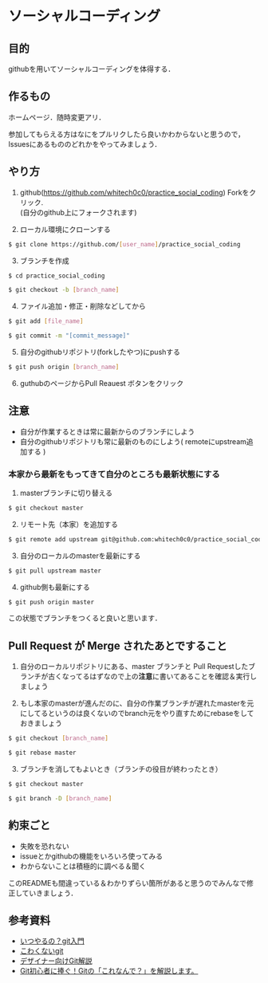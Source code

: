 # ソーシャルコーディング

## 目的
githubを用いてソーシャルコーディングを体得する．

## 作るもの
ホームページ．随時変更アリ．

参加してもらえる方はなにをプルリクしたら良いかわからないと思うので，Issuesにあるもののどれかをやってみましょう．

## やり方
1. github(https://github.com/whitech0c0/practice_social_coding) Forkをクリック.  
(自分のgithub上にフォークされます)   

2. ローカル環境にクローンする
```sh
$ git clone https://github.com/[user_name]/practice_social_coding
```
3. ブランチを作成
```sh
$ cd practice_social_coding
```
```sh
$ git checkout -b [branch_name]
```
4. ファイル追加・修正・削除などしてから
```sh
$ git add [file_name]
```
```sh
$ git commit -m "[commit_message]"
```
5. 自分のgithubリポジトリ(forkしたやつ)にpushする
```sh
$ git push origin [branch_name]
```
6. guthubのページからPull Reauest  ボタンをクリック
 
## 注意
* 自分が作業するときは常に最新からのブランチにしよう
* 自分のgithubリポジトリも常に最新のものにしよう( remoteにupstream追加する )

### 本家から最新をもってきて自分のところも最新状態にする

1. masterブランチに切り替える
```sh
$ git checkout master
```

2. リモート先（本家）を追加する
```sh
$ git remote add upstream git@github.com:whitech0c0/practice_social_coding.git
```
3. 自分のローカルのmasterを最新にする
```sh
$ git pull upstream master
```
4. github側も最新にする
```sh
$ git push origin master
```

この状態でブランチをつくると良いと思います．

## Pull Request が Merge されたあとですること

1. 自分のローカルリポジトリにある、master ブランチと Pull Requestしたブランチが古くなってるはずなので上の**注意**に書いてあることを確認＆実行しましょう

2. もし本家のmasterが進んだのに、自分の作業ブランチが遅れたmasterを元にしてるというのは良くないのでbranch元をやり直すためにrebaseをしておきましょう
```sh
$ git checkout [branch_name]  
```
```sh
$ git rebase master
```

3. ブランチを消してもよいとき（ブランチの役目が終わったとき）
```sh
$ git checkout master
```
```sh
$ git branch -D [branch_name]
```


## 約束ごと
* 失敗を恐れない
* issueとかgithubの機能をいろいろ使ってみる
* わからないことは積極的に調べる＆聞く

このREADMEも間違っている＆わかりずらい箇所があると思うのでみんなで修正していきましょう．

## 参考資料
* [いつやるの？git入門](http://www.slideshare.net/matsukaz/git-17499005)
* [こわくないgit](http://www.slideshare.net/kotas/git-15276118)
* [デザイナー向けGit解説](http://uniq.heteml.jp/blog/2012/06/22/%E3%83%87%E3%82%B6%E3%82%A4%E3%83%8A%E3%83%BC%E5%90%91%E3%81%91git%E8%A7%A3%E8%AA%AC-%E3%82%A8%E3%83%B3%E3%82%B8%E3%83%8B%E3%82%A2%E3%81%A8%E5%90%8C%E3%81%98%E3%83%96%E3%83%A9%E3%83%B3%E3%83%81/)
* [Git初心者に捧ぐ！Gitの「これなんで？」を解説します。](http://kray.jp/blog/git-why-explanation/)

